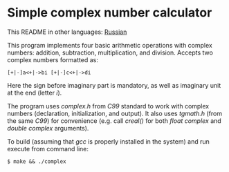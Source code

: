 Simple complex number calculator
====

This README in other languages: [Russian](README.ru-RU.md)

This program implements four basic arithmetic operations with complex numbers: addition, subtraction, multiplication, and division. Accepts two complex numbers formatted as:

    [+|-]a<+|->bi [+|-]c<+|->di

Here the sign before imaginary part is mandatory, as well as imaginary unit at the end (letter *i*).

The program uses *complex.h* from *C99* standard to work with complex numbers (declaration, initialization, and output). It also uses *tgmath.h* (from the same *C99*) for convenience (e.g. call *creal()* for both *float complex* and *double complex* arguments).

To build (assuming that *gcc* is properly installed in the system) and run execute from command line:

    $ make && ./complex
